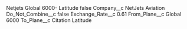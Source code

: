<?xml version="1.0" encoding="UTF-8"?>
<CustomMetadata xmlns="http://soap.sforce.com/2006/04/metadata" xmlns:xsi="http://www.w3.org/2001/XMLSchema-instance" xmlns:xsd="http://www.w3.org/2001/XMLSchema">
    <label>Netjets Global 6000- Latitude</label>
    <protected>false</protected>
    <values>
        <field>Company__c</field>
        <value xsi:type="xsd:string">NetJets Aviation</value>
    </values>
    <values>
        <field>Do_Not_Combine__c</field>
        <value xsi:type="xsd:boolean">false</value>
    </values>
    <values>
        <field>Exchange_Rate__c</field>
        <value xsi:type="xsd:double">0.61</value>
    </values>
    <values>
        <field>From_Plane__c</field>
        <value xsi:type="xsd:string">Global 6000</value>
    </values>
    <values>
        <field>To_Plane__c</field>
        <value xsi:type="xsd:string">Citation Latitude</value>
    </values>
</CustomMetadata>
